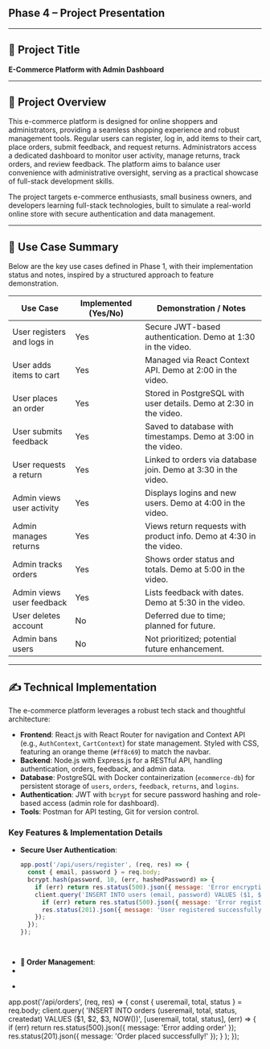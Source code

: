 ## Phase 4 – Project Presentation


---

## 🎯 Project Title

**E-Commerce Platform with Admin Dashboard**

---

## 📝 Project Overview

This e-commerce platform is designed for online shoppers and administrators, providing a seamless shopping experience and robust management tools. Regular users can register, log in, add items to their cart, place orders, submit feedback, and request returns. Administrators access a dedicated dashboard to monitor user activity, manage returns, track orders, and review feedback. The platform aims to balance user convenience with administrative oversight, serving as a practical showcase of full-stack development skills.

The project targets e-commerce enthusiasts, small business owners, and developers learning full-stack technologies, built to simulate a real-world online store with secure authentication and data management.

---

## 📌 Use Case Summary

Below are the key use cases defined in Phase 1, with their implementation status and notes, inspired by a structured approach to feature demonstration.

| Use Case                          | Implemented (Yes/No) | Demonstration / Notes                                                                 |
|-----------------------------------|----------------------|---------------------------------------------------------------------------------------|
| User registers and logs in        | Yes                  | Secure JWT-based authentication. Demo at 1:30 in the video.                          |
| User adds items to cart           | Yes                  | Managed via React Context API. Demo at 2:00 in the video.                            |
| User places an order              | Yes                  | Stored in PostgreSQL with user details. Demo at 2:30 in the video.                   |
| User submits feedback             | Yes                  | Saved to database with timestamps. Demo at 3:00 in the video.                        |
| User requests a return            | Yes                  | Linked to orders via database join. Demo at 3:30 in the video.                       |
| Admin views user activity         | Yes                  | Displays logins and new users. Demo at 4:00 in the video.                           |
| Admin manages returns             | Yes                  | Views return requests with product info. Demo at 4:30 in the video.                  |
| Admin tracks orders               | Yes                  | Shows order status and totals. Demo at 5:00 in the video.                           |
| Admin views user feedback         | Yes                  | Lists feedback with dates. Demo at 5:30 in the video.                               |
| User deletes account              | No                   | Deferred due to time; planned for future.                                           |
| Admin bans users                  | No                   | Not prioritized; potential future enhancement.                                      |

---

## ✍️ Technical Implementation

The e-commerce platform leverages a robust tech stack and thoughtful architecture:

- **Frontend**: React.js with React Router for navigation and Context API (e.g., `AuthContext`, `CartContext`) for state management. Styled with CSS, featuring an orange theme (`#ff8c69`) to match the navbar.
- **Backend**: Node.js with Express.js for a RESTful API, handling authentication, orders, feedback, and admin data.
- **Database**: PostgreSQL with Docker containerization (`ecommerce-db`) for persistent storage of `users`, `orders`, `feedback`, `returns`, and `logins`.
- **Authentication**: JWT with `bcrypt` for secure password hashing and role-based access (admin role for dashboard).
- **Tools**: Postman for API testing, Git for version control.

### Key Features & Implementation Details
- **Secure User Authentication**:
  ```javascript
  app.post('/api/users/register', (req, res) => {
    const { email, password } = req.body;
    bcrypt.hash(password, 10, (err, hashedPassword) => {
      if (err) return res.status(500).json({ message: 'Error encrypting password' });
      client.query('INSERT INTO users (email, password) VALUES ($1, $2)', [email, hashedPassword], (err) => {
        if (err) return res.status(500).json({ message: 'Error registering user' });
        res.status(201).json({ message: 'User registered successfully!' });
      });
    });
  });
  
 
 - **🛒 Order Management**:
 -
 - ```javascript
app.post('/api/orders', (req, res) => {
  const { useremail, total, status } = req.body;
  client.query(
    'INSERT INTO orders (useremail, total, status, createdat) VALUES ($1, $2, $3, NOW())',
    [useremail, total, status],
    (err) => {
      if (err) return res.status(500).json({ message: 'Error adding order' });
      res.status(201).json({ message: 'Order placed successfully!' });
    }
  );
});

  
